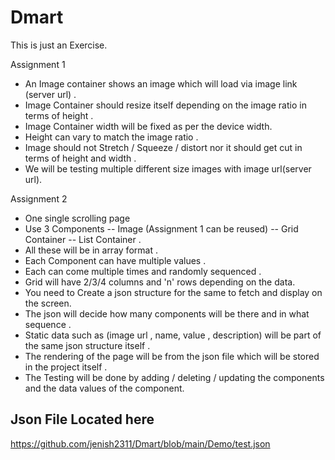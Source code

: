 # Dmart
This is just an Exercise.  


Assignment 1
- An Image container shows an image which will load via image link (server url) .
- Image Container should resize itself depending on the image ratio in terms of height .
- Image Container width will be fixed as per the device width.
- Height can vary to match the image ratio .
- Image should not Stretch / Squeeze / distort nor it should get cut in terms of height and width .
- We will be testing multiple different size images with image url(server url).


                                


Assignment 2
- One single scrolling page 
- Use 3 Components 
   -- Image (Assignment 1 can be reused)
   -- Grid Container
   -- List Container .
- All these will be in array format .
- Each Component can have multiple values .
- Each can come multiple times and randomly sequenced .
- Grid will have 2/3/4 columns and 'n' rows depending on the data.
- You need to Create a json structure for the same to fetch and display on the screen.
- The json will decide how many components will be there and in what sequence .
- Static data such as (image url , name, value , description) will be part of the same json structure itself . 
- The rendering of the page will be from the json file which will be stored in the project itself .
- The Testing will be done by adding / deleting / updating the components and the data values of the component.

## Json File Located here
https://github.com/jenish2311/Dmart/blob/main/Demo/test.json





